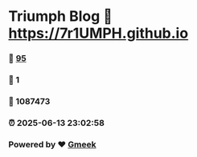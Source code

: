 # Triumph Blog :link: https://7r1UMPH.github.io 
### :page_facing_up: [95](https://7r1UMPH.github.io/tag.html) 
### :speech_balloon: 1 
### :hibiscus: 1087473 
### :alarm_clock: 2025-06-13 23:02:58 
### Powered by :heart: [Gmeek](https://github.com/Meekdai/Gmeek)
